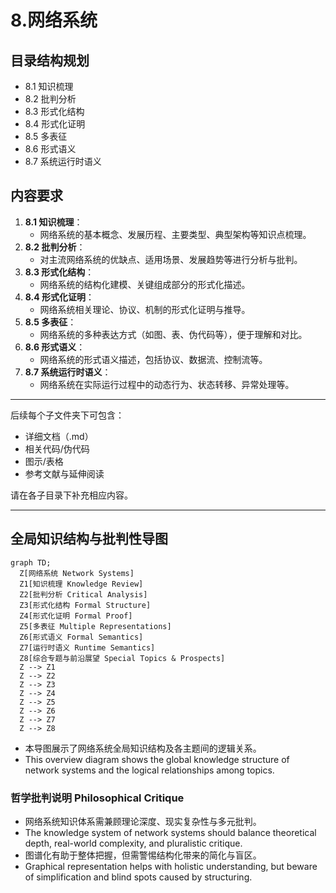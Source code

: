 # 8.网络系统

## 目录结构规划

- 8.1 知识梳理
- 8.2 批判分析
- 8.3 形式化结构
- 8.4 形式化证明
- 8.5 多表征
- 8.6 形式语义
- 8.7 系统运行时语义

## 内容要求

1. **8.1 知识梳理**：
   - 网络系统的基本概念、发展历程、主要类型、典型架构等知识点梳理。
2. **8.2 批判分析**：
   - 对主流网络系统的优缺点、适用场景、发展趋势等进行分析与批判。
3. **8.3 形式化结构**：
   - 网络系统的结构化建模、关键组成部分的形式化描述。
4. **8.4 形式化证明**：
   - 网络系统相关理论、协议、机制的形式化证明与推导。
5. **8.5 多表征**：
   - 网络系统的多种表达方式（如图、表、伪代码等），便于理解和对比。
6. **8.6 形式语义**：
   - 网络系统的形式语义描述，包括协议、数据流、控制流等。
7. **8.7 系统运行时语义**：
   - 网络系统在实际运行过程中的动态行为、状态转移、异常处理等。

---

后续每个子文件夹下可包含：

- 详细文档（.md）
- 相关代码/伪代码
- 图示/表格
- 参考文献与延伸阅读

请在各子目录下补充相应内容。

---

## 全局知识结构与批判性导图

```mermaid
graph TD;
  Z[网络系统 Network Systems]
  Z1[知识梳理 Knowledge Review]
  Z2[批判分析 Critical Analysis]
  Z3[形式化结构 Formal Structure]
  Z4[形式化证明 Formal Proof]
  Z5[多表征 Multiple Representations]
  Z6[形式语义 Formal Semantics]
  Z7[运行时语义 Runtime Semantics]
  Z8[综合专题与前沿展望 Special Topics & Prospects]
  Z --> Z1
  Z --> Z2
  Z --> Z3
  Z --> Z4
  Z --> Z5
  Z --> Z6
  Z --> Z7
  Z --> Z8
```

- 本导图展示了网络系统全局知识结构及各主题间的逻辑关系。
- This overview diagram shows the global knowledge structure of network systems and the logical relationships among topics.

### 哲学批判说明 Philosophical Critique

- 网络系统知识体系需兼顾理论深度、现实复杂性与多元批判。
- The knowledge system of network systems should balance theoretical depth, real-world complexity, and pluralistic critique.
- 图谱化有助于整体把握，但需警惕结构化带来的简化与盲区。
- Graphical representation helps with holistic understanding, but beware of simplification and blind spots caused by structuring.

